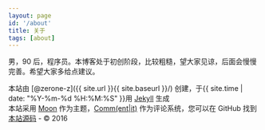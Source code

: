 ```yaml
---
layout: page
id: '/about'
title: 关于
tags: [about]
---
```


男，90 后，程序员。本博客处于初创阶段，比较粗糙，望大家见谅，后面会慢慢完善。希望大家多给点建议。

本站由 [@zerone-z]({{ site.url }}{{ site.baseurl }}/) 创建，于{{ site.time | date: "%Y-%m-%d %H:%M:%S" }}用 [Jekyll](http://jekyllcn.com/) 生成   
本站采用 [Moon](https://github.com/TaylanTatli/Moon) 作为主题，[Comm(ent|it)](https://commentit.io/) 作为评论系统，您可以在 GitHub 找到 [本站源码](https://github.com/zerone-z/zerone-z.github.io) - © 2016
